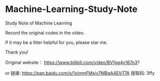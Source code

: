 # Machine-Learning-Study-Note

Study Note of Machine Learning

Record the original codes in the video.

If it may be a litter helpful for you, please star me.

Thank you!

Original website： https://www.bilibili.com/video/BV1gg4y167o3?

or 链接: https://pan.baidu.com/s/1ximmFMsjy7MBqA4EIjiT7A 提取码: 3ffy
